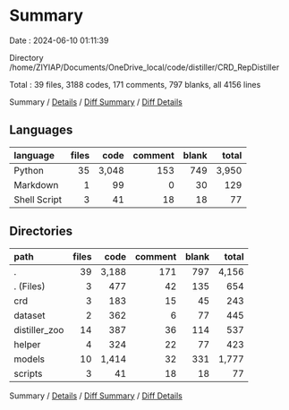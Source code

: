 # Summary

Date : 2024-06-10 01:11:39

Directory /home/ZIYIAP/Documents/OneDrive_local/code/distiller/CRD_RepDistiller

Total : 39 files,  3188 codes, 171 comments, 797 blanks, all 4156 lines

Summary / [Details](details.md) / [Diff Summary](diff.md) / [Diff Details](diff-details.md)

## Languages
| language | files | code | comment | blank | total |
| :--- | ---: | ---: | ---: | ---: | ---: |
| Python | 35 | 3,048 | 153 | 749 | 3,950 |
| Markdown | 1 | 99 | 0 | 30 | 129 |
| Shell Script | 3 | 41 | 18 | 18 | 77 |

## Directories
| path | files | code | comment | blank | total |
| :--- | ---: | ---: | ---: | ---: | ---: |
| . | 39 | 3,188 | 171 | 797 | 4,156 |
| . (Files) | 3 | 477 | 42 | 135 | 654 |
| crd | 3 | 183 | 15 | 45 | 243 |
| dataset | 2 | 362 | 6 | 77 | 445 |
| distiller_zoo | 14 | 387 | 36 | 114 | 537 |
| helper | 4 | 324 | 22 | 77 | 423 |
| models | 10 | 1,414 | 32 | 331 | 1,777 |
| scripts | 3 | 41 | 18 | 18 | 77 |

Summary / [Details](details.md) / [Diff Summary](diff.md) / [Diff Details](diff-details.md)